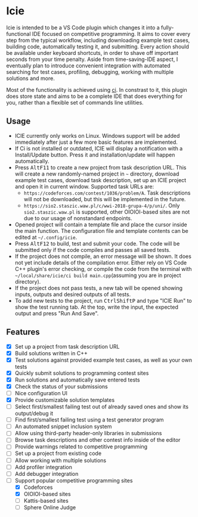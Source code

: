 # Icie

Icie is intended to be a VS Code plugin which changes it into a fully-functional IDE focused on competitive programming. It aims to cover every step from the typical workflow, including downloading example test cases, building code, automatically testing it, and submitting. Every action should be available under keyboard shortcuts, in order to shave off important seconds from your time penalty. Aside from time-saving-IDE aspect, I eventually plan to introduce convenient integration with automated searching for test cases, profiling, debugging, working with multiple solutions and more.

Most of the functionality is achieved using [ci](https://github.com/matcegla/ci). In constrast to it, this plugin does store state and aims to be a complete IDE that does everything for you, rather than a flexible set of commands line utilities.

## Usage

- ICIE currently only works on Linux. Windows support will be added immediately after just a few more basic features are implemented.
- If Ci is not installed or outdated, ICIE will display a notification with a Install/Update button. Press it and installation/update will happen automatically.
- Press <kbd>Alt</kbd><kbd>F11</kbd> to create a new project from task description URL. This will create a new randomly-named project in `~` directory, download example test cases, download task description, set up an ICIE project and open it in current window. Supported task URLs are:
    - `https://codeforces.com/contest/1036/problem/A`. Task descriptions will not be downloaded, but this will be implemented in the future.
    - `https://sio2.staszic.waw.pl/c/wwi-2018-grupa-4/p/uni/`. Only `sio2.staszic.waw.pl` is supported, other OIOIOI-based sites are not due to our usage of nonstandard endpoints.
- Opened project will contain a template file and place the cursor inside the main function. The configuration file and template contents can be edited at `~/.config/icie`.
- Press <kbd>Alt</kbd><kbd>F12</kbd> to build, test and submit your code. The code will be submitted only if the code compiles and passes all saved tests.
- If the project does not compile, an error message will be shown. It does not yet include details of the compilation error. Either rely on VS Code C++ plugin's error checking, or compile the code from the terminal with `~/local/share/icie/ci build main.cpp`(assuming you are in project directory).
- If the project does not pass tests, a new tab will be opened showing inputs, outputs and desired outputs of all tests.
- To add new tests to the project, run <kbd>Ctrl</kbd><kbd>Shift</kbd><kbd>P</kbd> and type "ICIE Run" to show the test running tab. At the top, write the input, the expected output and press "Run And Save".

## Features

- [x] Set up a project from task description URL
- [x] Build solutions written in C++
- [x] Test solutions against provided example test cases, as well as your own tests
- [x] Quickly submit solutions to programming contest sites
- [x] Run solutions and automatically save entered tests
- [x] Check the status of your submissions
- [ ] Nice configuration UI
- [x] Provide customizable solution templates
- [ ] Select first/smallest failing test out of already saved ones and show its output/debug it
- [ ] Find first/smallest failing test using a test generator program
- [ ] An automated snippet inclusion system
- [ ] Allow using third-party header-only libraries in submissions
- [ ] Browse task descriptions and other contest info inside of the editor
- [ ] Provide warnings related to competitive programming
- [ ] Set up a project from existing code
- [ ] Allow working with multiple solutions
- [ ] Add profiler integration
- [ ] Add debugger integration
- [ ] Support popular competitive programming sites
    - [x] Codeforces
    - [x] OIOIOI-based sites
    - [ ] Kattis-based sites
    - [ ] Sphere Online Judge
